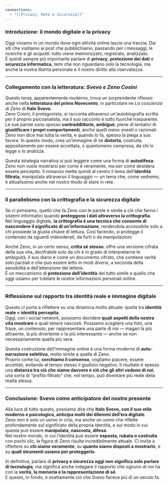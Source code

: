 ```yaml
---
connections:
  - "[[Privacy, Rete e Sicurezza]]"
---
```


### Introduzione: il mondo digitale e la privacy

Oggi viviamo in un mondo dove ogni attività online lascia una traccia. Dai siti che visitiamo ai post che pubblichiamo, passando per i messaggi, le ricerche e gli acquisti: tutto viene memorizzato, registrato, analizzato.  
È quindi sempre più importante parlare di **privacy**, **protezione dei dati** e **sicurezza informatica**, temi che non riguardano solo la tecnologia, ma anche la nostra libertà personale e il nostro diritto alla riservatezza.

---

### Collegamento con la letteratura: _Svevo e Zeno Cosini_

Questo tema, apparentemente moderno, trova un sorprendente riflesso anche nella **letteratura del primo Novecento**, in particolare ne _La coscienza di Zeno_ di **Italo Svevo**.  
Zeno Cosini, il protagonista, si racconta attraverso un'autobiografia scritta per il proprio psicoanalista, ma il suo racconto è tutto fuorché trasparente.  
Le sue parole sono spesso **contraddittorie, ambigue**, piene di tentativi di **giustificare i propri comportamenti**, anche quelli meno onesti o razionali. Zeno non dice mai tutta la verità, e quando lo fa, spesso la piega a suo favore. In questo modo, crea un’immagine di sé **distorta**, costruita appositamente per essere accettata, o quantomeno compresa, da chi lo legge o lo analizza.

Questa strategia narrativa si può leggere come una forma di **autodifesa**: Zeno non vuole mostrarsi per come è veramente, ma per come desidera essere percepito. Il romanzo mette quindi al centro il tema dell’**identità filtrata**, manipolata attraverso il linguaggio — un tema che, come vedremo, è attualissimo anche nel nostro modo di stare in rete.

---

### Il parallelismo con la crittografia e la sicurezza digitale

Se ci pensiamo, quello che fa Zeno con le parole è simile a ciò che fanno i sistemi informatici quando **proteggono i dati attraverso la crittografia**.  
Nel linguaggio digitale, **la crittografia è una tecnica che consente di nascondere il significato di un’informazione**, rendendola accessibile solo a chi possiede la giusta chiave di lettura. Così facendo, si protegge il contenuto da sguardi indesiderati, da furti o da manipolazioni.

Anche Zeno, in un certo senso, **critta sé stesso**: offre una versione cifrata della sua vita, decifrabile solo da chi è in grado di interpretarne le ambiguità. Il suo diario è come un documento cifrato, che contiene verità solo parziali e che può essere letto in modi diversi, a seconda della sensibilità e dell’attenzione del lettore.  
È un meccanismo di **protezione dell’identità** del tutto simile a quello che oggi usiamo per tutelare le nostre informazioni personali online.

---

### Riflessione sul rapporto tra identità reale e immagine digitale

Questo ci porta a riflettere su una dinamica molto attuale: quella tra **identità reale** e **identità percepita**.  
Oggi, con i social network, possiamo decidere **quali aspetti della nostra vita mostrare** e quali tenere nascosti. Possiamo scegliere una foto, una frase, un contenuto, per rappresentare una parte di noi — magari la più attraente, la più divertente o la più interessante — anche se non necessariamente quella più vera.

Questa costruzione dell'immagine online è una forma moderna di **auto-narrazione selettiva**, molto simile a quella di Zeno.  
Proprio come lui, **cerchiamo il consenso**, vogliamo piacere, essere accettati, evitando al tempo stesso il giudizio negativo. Il risultato è spesso una **distanza tra ciò che siamo davvero e ciò che gli altri vedono di noi**, una sorta di “profilo filtrato” che, nel tempo, può diventare più reale della realtà stessa.

---

### Conclusione: Svevo come anticipatore del nostro presente

Alla luce di tutto questo, possiamo dire che **Italo Svevo, con il suo stile moderno e psicologico, anticipa molti dei dilemmi dell’era digitale**.  
Zeno non è solo un uomo in crisi, ma anche un uomo che riflette profondamente sul significato della propria identità, e sul modo in cui questa può essere **manipolata, nascosta, difesa**.  
Nel nostro mondo, in cui l’identità può essere **esposta, rubata o costruita** con pochi clic, la figura di Zeno risulta incredibilmente attuale. Ci invita a riflettere su **chi siamo veramente**, su **quanto siamo disposti a mostrarlo**, e su **quali strumenti usiamo per proteggerlo**.

In definitiva, parlare di **privacy e sicurezza oggi non significa solo parlare di tecnologia**, ma significa anche indagare il rapporto che ognuno di noi ha con la **verità, la memoria e la rappresentazione di sé**.  
E questo, in fondo, è esattamente ciò che Svevo faceva più di un secolo fa.
